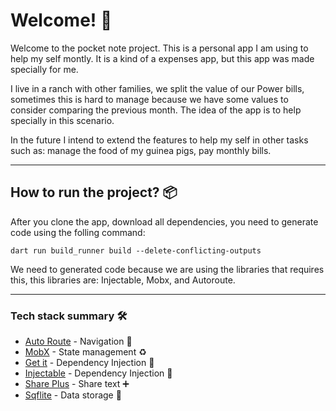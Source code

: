 # Welcome! 👋

Welcome to the pocket note project. This is a personal app I am using to help my self montly. It is a kind of a expenses app, but this app was made specially for me.

I live in a ranch with other families, we  split the value of our Power bills, sometimes this is hard to manage because we have some values to consider comparing the previous month. The idea of the app is to help specially in this scenario.

In the future I intend to extend the features to help my self in other tasks such as: manage the food of my guinea pigs, pay monthly bills.

---

## How to run the project? 📦

After you clone the app, download all dependencies, you need to generate code using the folling command:

```dart run build_runner build --delete-conflicting-outputs```

We need to generated code because we are using the libraries that requires this, this libraries are: Injectable, Mobx, and Autoroute.

---

### Tech stack summary 🛠️

- [Auto Route](https://pub.dev/packages/auto_route) - Navigation 🧭
- [MobX](https://pub.dev/packages/mobx) - State management ♻️
- [Get it](https://pub.dev/packages/get_it) - Dependency Injection 💉
- [Injectable](https://pub.dev/packages/injectable) - Dependency Injection 💉
- [Share Plus](https://pub.dev/packages/share_plus) - Share text ➕
- [Sqflite](https://pub.dev/packages/sqflite) - Data storage 🧊
